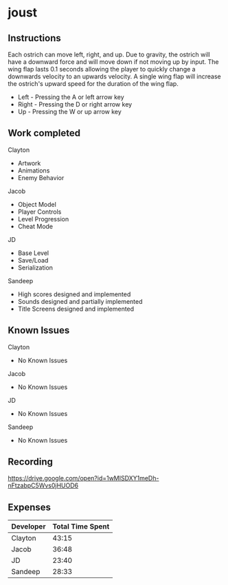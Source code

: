 # joust

## Instructions
Each ostrich can move left, right, and up. Due to gravity, the ostrich will have a downward force and 
will move down if not moving up by input. The wing flap lasts 0.1 seconds allowing the player to quickly change a downwards velocity 
to an upwards velocity. A single wing flap will increase the ostrich's upward speed for the duration of the wing flap.

* Left - Pressing the A or left arrow key
* Right - Pressing the D or right arrow key
* Up - Pressing the W or up arrow key

## Work completed
Clayton
* Artwork
* Animations
* Enemy Behavior

Jacob
* Object Model
* Player Controls
* Level Progression
* Cheat Mode

JD
* Base Level
* Save/Load
* Serialization

Sandeep
* High scores designed and implemented
* Sounds designed and partially implemented
* Title Screens designed and implemented

## Known Issues
Clayton
* No Known Issues

Jacob
* No Known Issues

JD
* No Known Issues

Sandeep
* No Known Issues

## Recording
https://drive.google.com/open?id=1wMISDXY1meDh-nFtzabpC5Wvs0jHUOD6

## Expenses
| Developer | Total Time Spent |
|-----------|------------------|
| Clayton | 43:15 |
| Jacob | 36:48 |
| JD | 23:40 |
| Sandeep | 28:33 |
